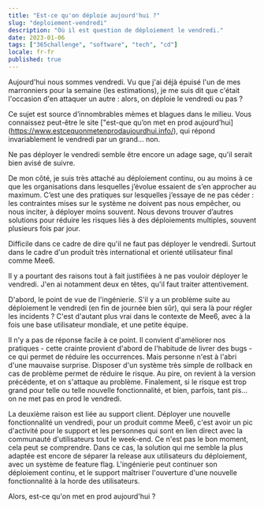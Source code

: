 ```yaml
---
title: "Est-ce qu'on déploie aujourd'hui ?"
slug: "deploiement-vendredi"
description: "Où il est question de déploiement le vendredi."
date: 2023-01-06
tags: ["365challenge", "software", "tech", "cd"]
locale: fr-fr
published: true
---
```


Aujourd'hui nous sommes vendredi. Vu que j'ai déjà épuisé l'un de mes marronniers pour la semaine (les estimations), je me suis dit que c'était l'occasion d'en attaquer un autre : alors, on déploie le vendredi ou pas ?


Ce sujet est source d’innombrables mèmes et blagues dans le milieu. Vous connaissez peut-être le site ["est-que qu’on met en prod aujourd’hui] (https://www.estcequonmetenprodaujourdhui.info/), qui répond invariablement le vendredi par un grand... non.


Ne pas déployer le vendredi semble être encore un adage sage, qu'il serait bien avisé de suivre.


De mon côté, je suis très attaché au déploiement continu, ou au moins à ce que les organisations dans lesquelles j’évolue essaient de s’en approcher au maximum. C’est une des pratiques sur lesquelles j’essaye de ne pas céder : les contraintes mises sur le système ne doivent pas nous empêcher, ou nous inciter, à déployer moins souvent. Nous devons trouver d’autres solutions pour réduire les risques liés à des déploiements multiples, souvent plusieurs fois par jour.


Difficile dans ce cadre de dire qu'il ne faut pas déployer le vendredi. Surtout dans le cadre d'un produit très international et orienté utilisateur final comme Mee6.


Il y a pourtant des raisons tout à fait justifiées à ne pas vouloir déployer le vendredi. J'en ai notamment deux en têtes, qu'il faut traiter attentivement.


D'abord, le point de vue de l'ingénierie. S'il y a un problème suite au déploiement le vendredi (en fin de journée bien sûr), qui sera là pour régler les incidents ? C'est d'autant plus vrai dans le contexte de Mee6, avec à la fois une base utilisateur mondiale, et une petite équipe.


Il n'y a pas de réponse facile à ce point. Il convient d'améliorer nos pratiques - cette crainte provient d'abord de l'habitude de livrer des bugs - ce qui permet de réduire les occurrences. Mais personne n'est à l'abri d'une mauvaise surprise. Disposer d'un système très simple de rollback en cas de problème permet de réduire le risque. Au pire, on revient à la version précédente, et on s'attaque au problème. Finalement, si le risque est trop grand pour telle ou telle nouvelle fonctionnalité, et bien, parfois, tant pis... on ne met pas en prod le vendredi.


La deuxième raison est liée au support client. Déployer une nouvelle fonctionnalité un vendredi, pour un produit comme Mee6, c'est avoir un pic d'activité pour le support et les personnes qui sont en lien direct avec la communauté d'utilisateurs tout le week-end. Ce n'est pas le bon moment, cela peut se comprendre. Dans ce cas, la solution qui me semble la plus adaptée est encore de séparer la release aux utilisateurs du déploiement, avec un système de feature flag. L'ingénierie peut continuer son déploiement continu, et le support maîtriser l'ouverture d'une nouvelle fonctionnalité à la horde des utilisateurs.


Alors, est-ce qu'on met en prod aujourd'hui ?
